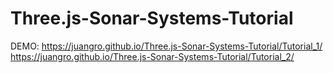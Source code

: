 # Three.js-Sonar-Systems-Tutorial

DEMO:
https://juangro.github.io/Three.js-Sonar-Systems-Tutorial/Tutorial_1/
https://juangro.github.io/Three.js-Sonar-Systems-Tutorial/Tutorial_2/